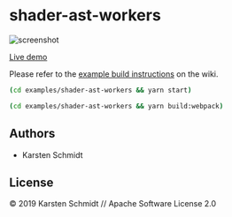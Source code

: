 # shader-ast-workers

![screenshot](https://raw.githubusercontent.com/thi-ng/umbrella/develop/assets/examples/shader-ast-workers.jpg)

[Live demo](http://demo.thi.ng/umbrella/shader-ast-workers/)

Please refer to the [example build instructions](https://github.com/thi-ng/umbrella/wiki/Example-build-instructions) on the wiki.

```bash
(cd examples/shader-ast-workers && yarn start)

(cd examples/shader-ast-workers && yarn build:webpack)
```

## Authors

- Karsten Schmidt

## License

&copy; 2019 Karsten Schmidt // Apache Software License 2.0
